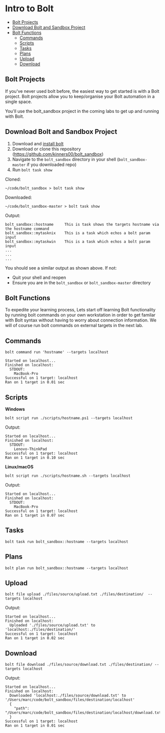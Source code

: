# Intro to Bolt

- [Bolt Projects](#bolt-projects)
- [Download Bolt and Sandbox Project](#download-bolt-and-sandbox-project)
- [Bolt Functions](#bolt-functions)
    - [Commands](#commands)
    - [Scripts](#scripts)
    - [Tasks](#tasks)
    - [Plans](#plans)
    - [Upload](#upload)
    - [Download](#download)

## Bolt Projects

If you've never used bolt before, the easiest way to get started is with a Bolt project. Bolt projects allow you to keep/organise your Bolt automation in a single space.

You'll use the bolt_sandbox project in the coming labs to get up and running with Bolt.

## Download Bolt and Sandbox Project

1. Download and [install bolt](https://puppet.com/docs/bolt/latest/bolt_installing.html)
2. Download or clone this repository (https://github.com/kinners00/bolt_sandbox)
3. Navigate to the ```bolt_sandbox``` directory in your shell (```bolt_sandbox-master``` if you downloaded repo)
4. Run ```bolt task show``` 

Cloned:
```
~/code/bolt_sandbox > bolt task show
```

Downloaded:
```
~/code/bolt_sandbox-master > bolt task show
```

Output:
```
bolt_sandbox::hostname     This is task shows the targets hostname via the hostname command
bolt_sandbox::mytasknix    This is a task which echos a bolt param input
bolt_sandbox::mytaskwin    This is a task which echos a bolt param input
...
...
...
```

You should see a similar output as shown above. If not:

- Quit your shell and reopen
- Ensure you are in the ```bolt_sandbox``` or ```bolt_sandbox-master``` directory

## Bolt Functions

To expedite your learning process, Lets start off learning Bolt functionality by running bolt commands on your own workstation in order to get familar with Bolt syntax without having to worry about connection information. We will of course run bolt commands on external targets in the next lab.

## Commands

```
bolt command run 'hostname' --targets localhost
```

```
Started on localhost...
Finished on localhost:
  STDOUT:
    MacBook-Pro
Successful on 1 target: localhost
Ran on 1 target in 0.01 sec
```

## Scripts

**Windows**

```
bolt script run ./scripts/hostname.ps1 --targets localhost
```

Output:
```
Started on localhost...
Finished on localhost:
  STDOUT:
    Lenovo-ThinkPad
Successful on 1 target: localhost
Ran on 1 target in 0.10 sec
```

**Linux/macOS**

```
bolt script run ./scripts/hostname.sh --targets localhost
```

Output:
```
Started on localhost...
Finished on localhost:
  STDOUT:
    MacBook-Pro
Successful on 1 target: localhost
Ran on 1 target in 0.07 sec
```

## Tasks

```
bolt task run bolt_sandbox::hostname --targets localhost
```

## Plans

```
bolt plan run bolt_sandbox::hostname --targets localhost
```

## Upload

```
bolt file upload ./files/source/upload.txt ./files/destination/  --targets localhost
```

Output:
```
Started on localhost...
Finished on localhost:
  Uploaded './files/source/upload.txt' to 'localhost:./files/destination/'
Successful on 1 target: localhost
Ran on 1 target in 0.02 sec
```

## Download

```
bolt file download ./files/source/download.txt ./files/destination/ --targets localhost
```

Output:
```
Started on localhost...
Finished on localhost:
  Downloaded 'localhost:./files/source/download.txt' to '/Users/marc/code/bolt_sandbox/files/destination/localhost'
  {
    "path": "/Users/marc/code/bolt_sandbox/files/destination/localhost/download.txt"
  }
Successful on 1 target: localhost
Ran on 1 target in 0.01 sec
```

